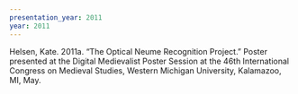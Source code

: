 ```yaml
---
presentation_year: 2011
year: 2011
---
```


Helsen, Kate. 2011a. “The Optical Neume Recognition Project.” Poster presented at the Digital Medievalist Poster Session at the 46th International Congress on Medieval Studies, Western Michigan University, Kalamazoo, MI, May.